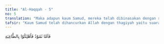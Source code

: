 ```yaml
---
title: "Al-Haqqah - 5"
no: 5
translation: "Maka adapun kaum Samud, mereka telah dibinasakan dengan suara yang sangat keras,"
tafsir: "Kaum Samud telah dihancurkan Allah dengan thagiyah yaitu suara petir yang mengguntur dari langit yang membinasakan semua yang ada di permukaan bumi. Disebut thagiyah (sesuatu yang luar biasa) karena memang suara itu luar biasa; tidak seperti suara petir yang pernah terjadi. Mereka diazab oleh Tuhan karena telah bertindak melampaui batas yang telah ditetapkan Nabi Saleh terhadap mereka. Mereka membunuh unta betina yang diperintahkan Nabi Saleh untuk dijaga dengan baik.\n\nPada firman Allah yang lain diterangkan bahwa kaum Samud dibinasakan dengan sa'iqah (petir).\n\nDan adapun kaum Samud, mereka telah Kami beri petunjuk tetapi mereka lebih menyukai kebutaan (kesesatan) daripada petunjuk itu, maka mereka disambar petir sebagai azab yang menghinakan disebabkan apa yang telah mereka kerjakan. (Fussilat/41: 17)"
---
```


فَاَمَّا ثَمُوْدُ فَاُهْلِكُوْا بِالطَّاغِيَةِ 
